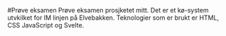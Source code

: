 #Prøve eksamen
Prøve eksamen prosjketet mitt. Det er et kø-system utvkilket for IM linjen på Elvebakken. Teknologier som er brukt er HTML, CSS JavaScript og Svelte.
